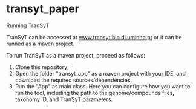 # transyt_paper


Running TranSyT

TranSyT can be accessed at www.transyt.bio.di.uminho.pt or it can be runned as a maven project.

To run TranSyT as a maven project, proceed as follows:

1. Clone this repository;
2. Open the folder "transyt_app" as a maven project with your IDE, and download the required sources/dependencies.
3. Run the "App" as main class. Here you can configure how you want to run the tool, including the path to the genome/compounds files, taxonomy ID, and TranSyT parameters.
